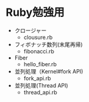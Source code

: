 # Ruby勉強用


* クロージャー
  * clousure.rb
* フィボナッチ数列(末尾再帰)
  * fibonacci.rb
* Fiber
  * hello_fiber.rb
* 並列処理（Kernel#fork API)
  * fork_api.rb
* 並列処理(Thread API)
  * thread_api.rb
